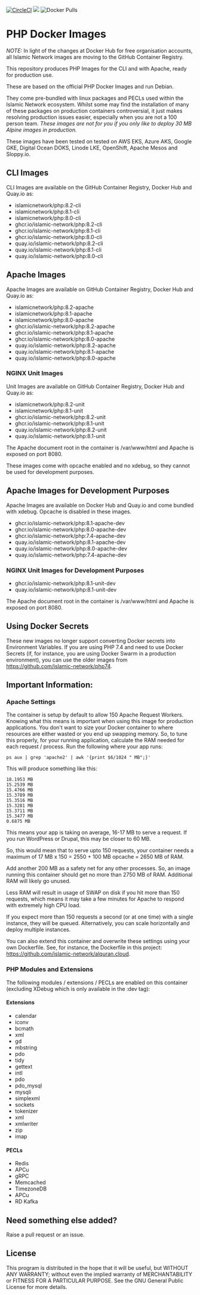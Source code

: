 [![CircleCI](https://circleci.com/gh/islamic-network/php.svg?style=shield)](https://circleci.com/gh/islamic-network/php)
[![](https://img.shields.io/github/license/islamic-network/php.svg)](https://github.com/islamic-network/php/blob/master/LICENSE.txt)
![Docker Pulls](https://img.shields.io/docker/pulls/islamicnetwork/php)
  
# PHP Docker Images 

*NOTE:* In light of the changes at Docker Hub for free organisation accounts, all Islamic Network images are moving to the GitHub Container Registry.

This repository produces PHP Images for the CLI and with Apache, ready for production use.

These are based on the official PHP Docker Images and run Debian.

They come pre-bundled with linux packages and PECLs used within the Islamic Network ecosystem. Whilst some may find the installation of many of these
packages on production containers controversial, it just makes resolving production issues easier, especially when you are not a 100 person team.
*These images are not for you if you only like to deploy 30 MB Alpine images in production.*

These images have been tested on tested on AWS EKS, Azure AKS, Google GKE, Digital Ocean DOKS, Linode LKE, OpenShift, Apache Mesos and Sloppy.io.

## CLI Images
CLI Images are available on the GitHub Container Registry, Docker Hub and Quay.io as:

* islamicnetwork/php:8.2-cli
* islamicnetwork/php:8.1-cli
* islamicnetwork/php:8.0-cli
* ghcr.io/islamic-network/php:8.2-cli
* ghcr.io/islamic-network/php:8.1-cli
* ghcr.io/islamic-network/php:8.0-cli
* quay.io/islamic-network/php:8.2-cli
* quay.io/islamic-network/php:8.1-cli
* quay.io/islamic-network/php:8.0-cli


## Apache Images
Apache Images are available on GitHub Container Registry, Docker Hub and Quay.io as:

* islamicnetwork/php:8.2-apache
* islamicnetwork/php:8.1-apache
* islamicnetwork/php:8.0-apache
* ghcr.io/islamic-network/php:8.2-apache
* ghcr.io/islamic-network/php:8.1-apache
* ghcr.io/islamic-network/php:8.0-apache
* quay.io/islamic-network/php:8.2-apache
* quay.io/islamic-network/php:8.1-apache
* quay.io/islamic-network/php:8.0-apache

### NGINX Unit Images
Unit Images are available on GitHub Container Registry, Docker Hub and Quay.io as:
* islamicnetwork/php:8.2-unit
* islamicnetwork/php:8.1-unit
* ghcr.io/islamic-network/php:8.2-unit
* ghcr.io/islamic-network/php:8.1-unit
* quay.io/islamic-network/php:8.2-unit
* quay.io/islamic-network/php:8.1-unit

The Apache document root in the container is /var/www/html and Apache is exposed on port 8080.

These images come with opcache enabled and no xdebug, so they cannot be used for development purposes.

## Apache Images for Development Purposes
Apache Images are available on Docker Hub and Quay.io and come bundled with xdebug. Opcache is disabled in these images.

* ghcr.io/islamic-network/php:8.1-apache-dev
* ghcr.io/islamic-network/php:8.0-apache-dev
* ghcr.io/islamic-network/php:7.4-apache-dev
* quay.io/islamic-network/php:8.1-apache-dev
* quay.io/islamic-network/php:8.0-apache-dev
* quay.io/islamic-network/php:7.4-apache-dev

### NGINX Unit Images for Development Purposes
* ghcr.io/islamic-network/php:8.1-unit-dev
* quay.io/islamic-network/php:8.1-unit-dev

The Apache document root in the container is /var/www/html and Apache is exposed on port 8080.


## Using Docker Secrets
These new images no longer support converting Docker secrets into Environment Variables. If you are using PHP 7.4 and need to use Docker Secrets (if,
for instance, you are using Docker Swarm in a production environment), you can use the older images from https://github.com/islamic-network/php74.

## Important Information:

### Apache Settings

The container is setup by default to allow 150 Apache Request Workers. Knowing what this means is important when using this image for production applications.
You don't want to size your Docker container to where resources are either wasted or you end up swapping memory.
So, to tune this properly, for your running application, calculate the RAM needed for each request / process. Run the following where your app runs:
```
ps aux | grep 'apache2' | awk '{print $6/1024 " MB";}'
```

This will produce something like this:
```
18.1953 MB
15.2539 MB
15.4766 MB
15.3789 MB
15.3516 MB
15.3281 MB
15.3711 MB
15.3477 MB
0.6875 MB
```

This means your app is taking on average, 16-17 MB to serve a request. If you run WordPress or Drupal, this may be closer to 60 MB.

So, this would mean that to serve upto 150 requests, your container needs a maximum of 17 MB x 150 = 2550 + 100 MB opcache = 2650 MB of RAM.

Add another 200 MB as a safety net for any other processes. So, an image running this container should get no more than 2750 MB of RAM. Additional RAM will likely go unused.

Less RAM will result in usage of SWAP on disk if you hit more than 150 requests, which means it may take a few minutes for Apache to respond with extremely high CPU load.

If you expect more than 150 requests a second (or at one time) with a single instance, they will be queued. Alternatively, you can scale horizontally and deploy multiple instances.

You can also extend this container and overwrite these settings using your own Dockerfile. See, for instance, the Dockerfile in this project: https://github.com/islamic-network/alquran.cloud.

### PHP Modules and Extensions
 
The following modules / extensions / PECLs are enabled on this container (excluding XDebug which is only available in the :dev tag):

#### Extensions
* calendar
* iconv 
* bcmath 
* xml 
* gd 
* mbstring 
* pdo 
* tidy 
* gettext 
* intl 
* pdo 
* pdo_mysql 
* mysqli 
* simplexml 
* sockets
* tokenizer 
* xml 
* xmlwriter 
* zip
* imap

#### PECLs
* Redis
* APCu
* gRPC
* Memcached
* TimezoneDB
* APCu
* RD Kafka 

## Need something else added?

Raise a pull request or an issue. 

## License
This program is distributed in the hope that it will be useful, but WITHOUT ANY WARRANTY; without even the implied warranty of
MERCHANTABILITY or FITNESS FOR A PARTICULAR PURPOSE. See the GNU General Public License for more details.
```
 


